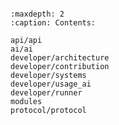 ```{include} ./README.md
```

```{toctree}
:maxdepth: 2
:caption: Contents:

api/api
ai/ai
developer/architecture
developer/contribution
developer/systems
developer/usage_ai
developer/runner
modules
protocol/protocol
```
